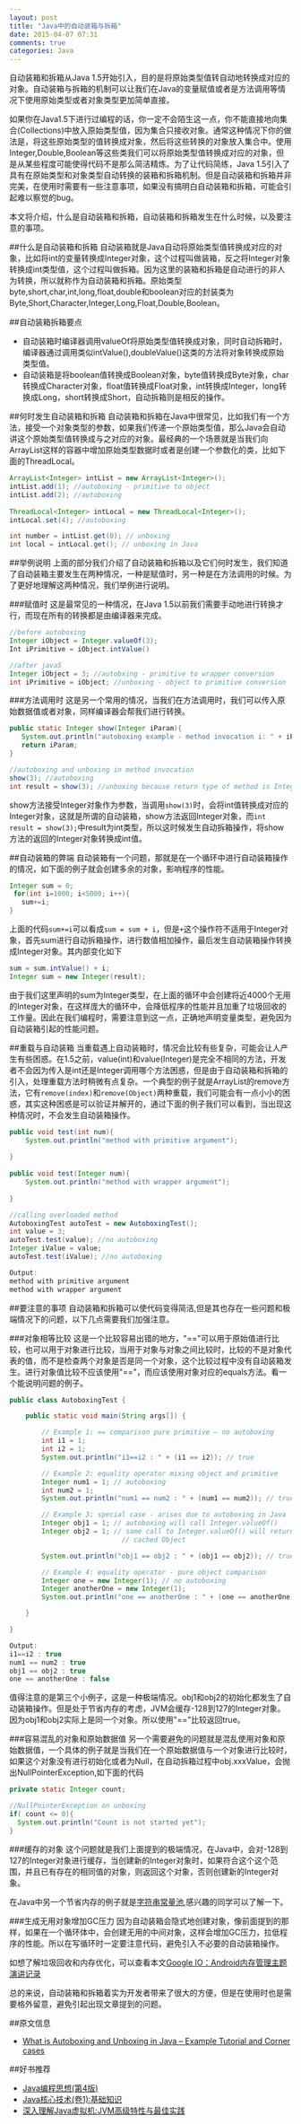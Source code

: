 ```yaml
---
layout: post
title: "Java中的自动装箱与拆箱"
date: 2015-04-07 07:31
comments: true
categories: Java 
---
```

自动装箱和拆箱从Java 1.5开始引入，目的是将原始类型值转自动地转换成对应的对象。自动装箱与拆箱的机制可以让我们在Java的变量赋值或者是方法调用等情况下使用原始类型或者对象类型更加简单直接。

如果你在Java1.5下进行过编程的话，你一定不会陌生这一点，你不能直接地向集合(Collections)中放入原始类型值，因为集合只接收对象。通常这种情况下你的做法是，将这些原始类型的值转换成对象，然后将这些转换的对象放入集合中。使用Integer,Double,Boolean等这些类我们可以将原始类型值转换成对应的对象，但是从某些程度可能使得代码不是那么简洁精炼。为了让代码简练，Java 1.5引入了具有在原始类型和对象类型自动转换的装箱和拆箱机制。但是自动装箱和拆箱并非完美，在使用时需要有一些注意事项，如果没有搞明白自动装箱和拆箱，可能会引起难以察觉的bug。

本文将介绍，什么是自动装箱和拆箱，自动装箱和拆箱发生在什么时候，以及要注意的事项。
<!--more-->
##什么是自动装箱和拆箱
自动装箱就是Java自动将原始类型值转换成对应的对象，比如将int的变量转换成Integer对象，这个过程叫做装箱，反之将Integer对象转换成int类型值，这个过程叫做拆箱。因为这里的装箱和拆箱是自动进行的非人为转换，所以就称作为自动装箱和拆箱。原始类型byte,short,char,int,long,float,double和boolean对应的封装类为Byte,Short,Character,Integer,Long,Float,Double,Boolean。

##自动装箱拆箱要点
  * 自动装箱时编译器调用valueOf将原始类型值转换成对象，同时自动拆箱时，编译器通过调用类似intValue(),doubleValue()这类的方法将对象转换成原始类型值。
  * 自动装箱是将boolean值转换成Boolean对象，byte值转换成Byte对象，char转换成Character对象，float值转换成Float对象，int转换成Integer，long转换成Long，short转换成Short，自动拆箱则是相反的操作。


##何时发生自动装箱和拆箱
自动装箱和拆箱在Java中很常见，比如我们有一个方法，接受一个对象类型的参数，如果我们传递一个原始类型值，那么Java会自动讲这个原始类型值转换成与之对应的对象。最经典的一个场景就是当我们向ArrayList这样的容器中增加原始类型数据时或者是创建一个参数化的类，比如下面的ThreadLocal。
```java
ArrayList<Integer> intList = new ArrayList<Integer>();
intList.add(1); //autoboxing - primitive to object
intList.add(2); //autoboxing
      
ThreadLocal<Integer> intLocal = new ThreadLocal<Integer>();
intLocal.set(4); //autoboxing

int number = intList.get(0); // unboxing
int local = intLocal.get(); // unboxing in Java
```

##举例说明
上面的部分我们介绍了自动装箱和拆箱以及它们何时发生，我们知道了自动装箱主要发生在两种情况，一种是赋值时，另一种是在方法调用的时候。为了更好地理解这两种情况，我们举例进行说明。

###赋值时
这是最常见的一种情况，在Java 1.5以前我们需要手动地进行转换才行，而现在所有的转换都是由编译器来完成。
```java
//before autoboxing
Integer iObject = Integer.valueOf(3);
Int iPrimitive = iObject.intValue()

//after java5
Integer iObject = 3; //autobxing - primitive to wrapper conversion
int iPrimitive = iObject; //unboxing - object to primitive conversion
```

###方法调用时
这是另一个常用的情况，当我们在方法调用时，我们可以传入原始数据值或者对象，同样编译器会帮我们进行转换。
```java
public static Integer show(Integer iParam){
   System.out.println("autoboxing example - method invocation i: " + iParam);
   return iParam;
}

//autoboxing and unboxing in method invocation
show(3); //autoboxing
int result = show(3); //unboxing because return type of method is Integer
```

show方法接受Integer对象作为参数，当调用`show(3)`时，会将int值转换成对应的Integer对象，这就是所谓的自动装箱，show方法返回Integer对象，而`int result = show(3);`中result为int类型，所以这时候发生自动拆箱操作，将show方法的返回的Integer对象转换成int值。

##自动装箱的弊端
自动装箱有一个问题，那就是在一个循环中进行自动装箱操作的情况，如下面的例子就会创建多余的对象，影响程序的性能。
```java
Integer sum = 0;
 for(int i=1000; i<5000; i++){
   sum+=i;
}
```

上面的代码`sum+=i`可以看成`sum = sum + i`，但是`+`这个操作符不适用于Integer对象，首先sum进行自动拆箱操作，进行数值相加操作，最后发生自动装箱操作转换成Integer对象。其内部变化如下
```java
sum = sum.intValue() + i;
Integer sum = new Integer(result);   
```

由于我们这里声明的sum为Integer类型，在上面的循环中会创建将近4000个无用的Integer对象，在这样庞大的循环中，会降低程序的性能并且加重了垃圾回收的工作量。因此在我们编程时，需要注意到这一点，正确地声明变量类型，避免因为自动装箱引起的性能问题。

##重载与自动装箱
当重载遇上自动装箱时，情况会比较有些复杂，可能会让人产生有些困惑。在1.5之前，value(int)和value(Integer)是完全不相同的方法，开发者不会因为传入是int还是Integer调用哪个方法困惑，但是由于自动装箱和拆箱的引入，处理重载方法时稍微有点复杂。一个典型的例子就是ArrayList的remove方法，它有`remove(index)`和`remove(Object)`两种重载，我们可能会有一点小小的困惑，其实这种困惑是可以验证并解开的，通过下面的例子我们可以看到，当出现这种情况时，不会发生自动装箱操作。
```java
public void test(int num){
    System.out.println("method with primitive argument");
              
}
  
public void test(Integer num){
    System.out.println("method with wrapper argument");
              
}

//calling overloaded method
AutoboxingTest autoTest = new AutoboxingTest();
int value = 3;
autoTest.test(value); //no autoboxing 
Integer iValue = value;
autoTest.test(iValue); //no autoboxing

Output:
method with primitive argument
method with wrapper argument
```

##要注意的事项
自动装箱和拆箱可以使代码变得简洁,但是其也存在一些问题和极端情况下的问题，以下几点需要我们加强注意。

###对象相等比较
这是一个比较容易出错的地方，"=="可以用于原始值进行比较，也可以用于对象进行比较，当用于对象与对象之间比较时，比较的不是对象代表的值，而不是检查两个对象是否是同一个对象，这个比较过程中没有自动装箱发生。进行对象值比较不应该使用"=="，而应该使用对象对应的equals方法。看一个能说明问题的例子。
```java
public class AutoboxingTest {

    public static void main(String args[]) {

        // Example 1: == comparison pure primitive – no autoboxing
        int i1 = 1;
        int i2 = 1;
        System.out.println("i1==i2 : " + (i1 == i2)); // true

        // Example 2: equality operator mixing object and primitive
        Integer num1 = 1; // autoboxing
        int num2 = 1;
        System.out.println("num1 == num2 : " + (num1 == num2)); // true

        // Example 3: special case - arises due to autoboxing in Java
        Integer obj1 = 1; // autoboxing will call Integer.valueOf()
        Integer obj2 = 1; // same call to Integer.valueOf() will return same
                            // cached Object

        System.out.println("obj1 == obj2 : " + (obj1 == obj2)); // true

        // Example 4: equality operator - pure object comparison
        Integer one = new Integer(1); // no autoboxing
        Integer anotherOne = new Integer(1);
        System.out.println("one == anotherOne : " + (one == anotherOne)); // false

    }

}

Output:
i1==i2 : true
num1 == num2 : true
obj1 == obj2 : true
one == anotherOne : false
```
值得注意的是第三个小例子，这是一种极端情况。obj1和obj2的初始化都发生了自动装箱操作。但是处于节省内存的考虑，JVM会缓存-128到127的Integer对象。因为obj1和obj2实际上是同一个对象。所以使用"=="比较返回true。

###容易混乱的对象和原始数据值
另一个需要避免的问题就是混乱使用对象和原始数据值，一个具体的例子就是当我们在一个原始数据值与一个对象进行比较时，如果这个对象没有进行初始化或者为Null，在自动拆箱过程中obj.xxxValue，会抛出NullPointerException,如下面的代码
```java
private static Integer count;

//NullPointerException on unboxing
if( count <= 0){
  System.out.println("Count is not started yet");
}
```

###缓存的对象
这个问题就是我们上面提到的极端情况，在Java中，会对-128到127的Integer对象进行缓存，当创建新的Integer对象时，如果符合这个这个范围，并且已有存在的相同值的对象，则返回这个对象，否则创建新的Integer对象。

在Java中另一个节省内存的例子就是[字符串常量池](http://droidyue.com/blog/2014/12/21/string-literal-pool-in-java/),感兴趣的同学可以了解一下。

###生成无用对象增加GC压力
因为自动装箱会隐式地创建对象，像前面提到的那样，如果在一个循环体中，会创建无用的中间对象，这样会增加GC压力，拉低程序的性能。所以在写循环时一定要注意代码，避免引入不必要的自动装箱操作。

如想了解垃圾回收和内存优化，可以查看本文[Google IO：Android内存管理主题演讲记录](http://droidyue.com/blog/2014/11/02/note-for-google-io-memory-management-for-android-chinese-edition/)

总的来说，自动装箱和拆箱着实为开发者带来了很大的方便，但是在使用时也是需要格外留意，避免引起出现文章提到的问题。

##原文信息
  * [What is Autoboxing and Unboxing in Java – Example Tutorial and Corner cases](http://javarevisited.blogspot.com/2012/07/auto-boxing-and-unboxing-in-java-be.html)

##好书推荐
  * [Java编程思想(第4版) ](http://www.amazon.cn/gp/product/B0011F7WU4/ref=as_li_qf_sp_asin_il_tl?ie=UTF8&camp=536&creative=3200&creativeASIN=B0011F7WU4&linkCode=as2&tag=droidyue-23)
  * [Java核心技术(卷1):基础知识](http://www.amazon.cn/gp/product/B00G9KF4JC/ref=as_li_qf_sp_asin_il_tl?ie=UTF8&camp=536&creative=3200&creativeASIN=B00G9KF4JC&linkCode=as2&tag=droidyue-23)
  * [深入理解Java虚拟机:JVM高级特性与最佳实践](http://www.amazon.cn/gp/product/B00D2ID4PK/ref=as_li_qf_sp_asin_il_tl?ie=UTF8&camp=536&creative=3200&creativeASIN=B00D2ID4PK&linkCode=as2&tag=droidyue-23)


